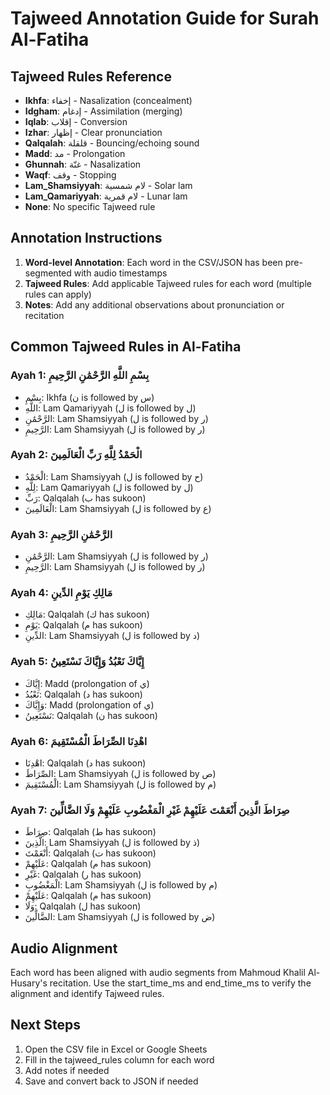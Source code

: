 # Tajweed Annotation Guide for Surah Al-Fatiha

## Tajweed Rules Reference

- **Ikhfa**: إخفاء - Nasalization (concealment)
- **Idgham**: إدغام - Assimilation (merging)
- **Iqlab**: إقلاب - Conversion
- **Izhar**: إظهار - Clear pronunciation
- **Qalqalah**: قلقلة - Bouncing/echoing sound
- **Madd**: مد - Prolongation
- **Ghunnah**: غنّة - Nasalization
- **Waqf**: وقف - Stopping
- **Lam_Shamsiyyah**: لام شمسية - Solar lam
- **Lam_Qamariyyah**: لام قمرية - Lunar lam
- **None**: No specific Tajweed rule

## Annotation Instructions

1. **Word-level Annotation**: Each word in the CSV/JSON has been pre-segmented with audio timestamps
2. **Tajweed Rules**: Add applicable Tajweed rules for each word (multiple rules can apply)
3. **Notes**: Add any additional observations about pronunciation or recitation

## Common Tajweed Rules in Al-Fatiha

### Ayah 1: بِسْمِ اللَّهِ الرَّحْمَٰنِ الرَّحِيمِ
- بِسْمِ: Ikhfa (ن is followed by س)
- اللَّهِ: Lam Qamariyyah (ل is followed by ل)
- الرَّحْمَٰنِ: Lam Shamsiyyah (ل is followed by ر)
- الرَّحِيمِ: Lam Shamsiyyah (ل is followed by ر)

### Ayah 2: الْحَمْدُ لِلَّهِ رَبِّ الْعَالَمِينَ
- الْحَمْدُ: Lam Shamsiyyah (ل is followed by ح)
- لِلَّهِ: Lam Qamariyyah (ل is followed by ل)
- رَبِّ: Qalqalah (ب has sukoon)
- الْعَالَمِينَ: Lam Shamsiyyah (ل is followed by ع)

### Ayah 3: الرَّحْمَٰنِ الرَّحِيمِ
- الرَّحْمَٰنِ: Lam Shamsiyyah (ل is followed by ر)
- الرَّحِيمِ: Lam Shamsiyyah (ل is followed by ر)

### Ayah 4: مَالِكِ يَوْمِ الدِّينِ
- مَالِكِ: Qalqalah (ك has sukoon)
- يَوْمِ: Qalqalah (م has sukoon)
- الدِّينِ: Lam Shamsiyyah (ل is followed by د)

### Ayah 5: إِيَّاكَ نَعْبُدُ وَإِيَّاكَ نَسْتَعِينُ
- إِيَّاكَ: Madd (prolongation of ي)
- نَعْبُدُ: Qalqalah (د has sukoon)
- وَإِيَّاكَ: Madd (prolongation of ي)
- نَسْتَعِينُ: Qalqalah (ن has sukoon)

### Ayah 6: اهْدِنَا الصِّرَاطَ الْمُسْتَقِيمَ
- اهْدِنَا: Qalqalah (د has sukoon)
- الصِّرَاطَ: Lam Shamsiyyah (ل is followed by ص)
- الْمُسْتَقِيمَ: Lam Shamsiyyah (ل is followed by م)

### Ayah 7: صِرَاطَ الَّذِينَ أَنْعَمْتَ عَلَيْهِمْ غَيْرِ الْمَغْضُوبِ عَلَيْهِمْ وَلَا الضَّالِّينَ
- صِرَاطَ: Qalqalah (ط has sukoon)
- الَّذِينَ: Lam Shamsiyyah (ل is followed by ذ)
- أَنْعَمْتَ: Qalqalah (ت has sukoon)
- عَلَيْهِمْ: Qalqalah (م has sukoon)
- غَيْرِ: Qalqalah (ر has sukoon)
- الْمَغْضُوبِ: Lam Shamsiyyah (ل is followed by م)
- عَلَيْهِمْ: Qalqalah (م has sukoon)
- وَلَا: Qalqalah (ل has sukoon)
- الضَّالِّينَ: Lam Shamsiyyah (ل is followed by ض)

## Audio Alignment

Each word has been aligned with audio segments from Mahmoud Khalil Al-Husary's recitation.
Use the start_time_ms and end_time_ms to verify the alignment and identify Tajweed rules.

## Next Steps

1. Open the CSV file in Excel or Google Sheets
2. Fill in the tajweed_rules column for each word
3. Add notes if needed
4. Save and convert back to JSON if needed
